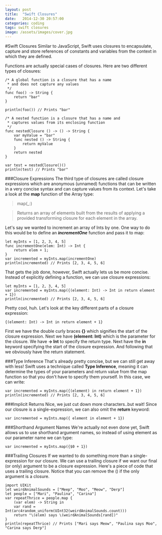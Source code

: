 ```yaml
---
layout: post
title:  "Swift Closures"
date:   2014-12-30 20:57:00
categories: coding
tags: swift closures
image: /assets/images/cover.jpg
---
```

#Swift Closures
Similar to JavaScript, Swift uses closures to encapsulate, capture and store references of constants and variables from the context in which they are defined.

Functions are actually special cases of closures. Here are two different types of closures:

	/* A global function is a closure that has a name
	 * and does not capture any values
	 */
	func foo() -> String {
		return "bar"
	}

	println(foo()) // Prints "bar"

	/* A nested function is a closure that has a name and
	 * captures values from its enclosing function
	 */
	func nestedClosure () -> () -> String {
		var myValue = "bar"
		func nested () -> String {
			return myValue
		}
		return nested
	}

	var test = nestedClosure()()
	println(test) // Prints "bar"

###Closure Expressions
The third type of closures are called closure expressions which are anonymous (unnamed) functions that can be written in a very concise syntax and can capture values from its context. Let's take a look at the **map** function of the Array type:

> map(_:)

> Returns an array of elements built from the results of applying a provided transforming closure for
> each element in the array.

Let's say we wanted to increment an array of Ints by one. One way to do this would be to define an ***incrementOne*** function and pass it to map:

	let myInts = [1, 2, 3, 4, 5]
	func incrementOne(elem: Int) -> Int {
		return elem + 1;
	}
	var incremented = myInts.map(incrementOne)
	println(incremented) // Prints [2, 3, 4, 5, 6]

That gets the job done, however, Swift actually lets us be more concise. Instead of explicitly defining a function, we can use closure expressions:

	let myInts = [1, 2, 3, 4, 5]
	var incremented = myInts.map({(element: Int) -> Int in return element + 1})
	println(incremented) // Prints [2, 3, 4, 5, 6]

Pretty cool, huh. Let's look at the key different parts of a closure expression:

	{(element: Int) -> Int in return element + 1}

First we have the double curly braces **{}** which signifies the start of the closure expression. Next we have **(element: Int)** which is the parameter for the closure. We have **-> Int** to specify the return type. Next have the **in** keyword specifying the start of the closure expression. And following that we obviously have the return statement.

###Type Inference
That's already pretty concise, but we can still get away with less! Swift uses a technique called **Type Inference**, meaning it can determine the types of your parameters and return value from the map function so that you don't have to specify them yourself. In this case, we can write:

	var incremented = myInts.map({(element) in return element + 1})
	println(incremented) // Prints [2, 3, 4, 5, 6]

###Implicit Returns
Nice, we just cut down more characters..but wait! Since our closure is a single-expression, we can also omit the **return** keyword:

	var incremented = myInts.map({ element in element + 1})

###Shorthand Argument Names
We're actually not even done yet, Swift allows us to use shorthand argument names, so instead of using element as our parameter name we can type:

	var incremented = myInts.map({$0 + 1})

###Trailing Closures
If we wanted to do something more than a single-expression for our closure. We can use a trailing closure if we want our final (or only) argument to be a closure expression. Here's a piece of code that uses a trailing closure. Notice that you can remove the () if the only argument is a closure.

	import UIKit
	let weirdAnimalSounds = ["Meep", "Moo", "Meow", "Derp"]
	let people = ["Mari", "Paulina", "Carina"]
	var repeatThrice = people.map {
		(var elem) -> String in
		var rand = Int(arc4random_uniform(UInt32(weirdAnimalSounds.count)))
		return "\(elem) says \(weirdAnimalSounds[rand])"
	}
	println(repeatThrice) // Prints ["Mari says Meow", "Paulina says Moo", "Carina says Derp"]
